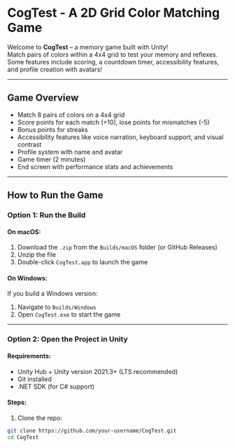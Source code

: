 # CogTest - A 2D Grid Color Matching Game

Welcome to **CogTest** – a memory game built with Unity!  
Match pairs of colors within a 4x4 grid to test your memory and reflexes.  
Some features include scoring, a countdown timer, accessibility features, and profile creation with avatars!

---

## Game Overview
- Match 8 pairs of colors on a 4x4 grid
- Score points for each match (+10), lose points for mismatches (-5)
- Bonus points for streaks
- Accessibility features like voice narration, keyboard support, and visual contrast
- Profile system with name and avatar
- Game timer (2 minutes)
- End screen with performance stats and achievements

---

##  How to Run the Game

### Option 1: Run the Build 

#### On macOS:
1. Download the `.zip` from the `Builds/macOS` folder (or GitHub Releases)
2. Unzip the file
3. Double-click `CogTest.app` to launch the game

#### On Windows:
If you build a Windows version:
1. Navigate to `Builds/Windows`
2. Open `CogTest.exe` to start the game

---

### Option 2: Open the Project in Unity

#### Requirements:
- Unity Hub + Unity version 2021.3+ (LTS recommended)
- Git installed
- .NET SDK (for C# support)

#### Steps:
1. Clone the repo:

```bash
git clone https://github.com/your-username/CogTest.git
cd CogTest
